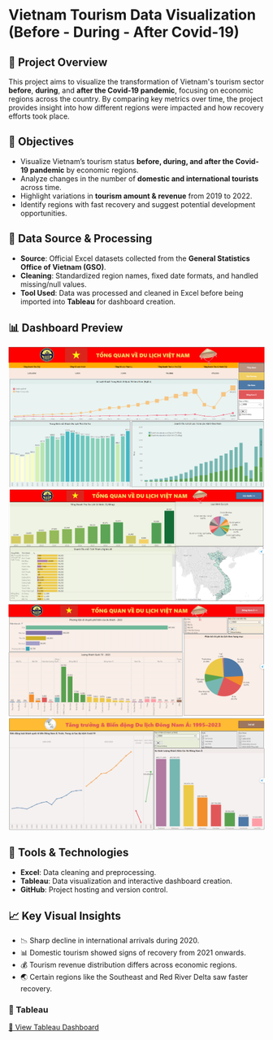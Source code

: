 # Vietnam Tourism Data Visualization (Before - During - After Covid-19)

## 📌 Project Overview
This project aims to visualize the transformation of Vietnam's tourism sector **before**, **during**, and **after the Covid-19 pandemic**, focusing on economic regions across the country. By comparing key metrics over time, the project provides insight into how different regions were impacted and how recovery efforts took place.

## 🎯 Objectives
- Visualize Vietnam’s tourism status **before, during, and after the Covid-19 pandemic** by economic regions.
- Analyze changes in the number of **domestic and international tourists** across time.
-  Highlight variations in **tourism amount & revenue** from 2019 to 2022.
-  Identify regions with fast recovery and suggest potential development opportunities.

## 📂 Data Source & Processing
- **Source**: Official Excel datasets collected from the **General Statistics Office of Vietnam (GSO)**.
- **Cleaning**: Standardized region names, fixed date formats, and handled missing/null values.
- **Tool Used**: Data was processed and cleaned in Excel before being imported into **Tableau** for dashboard creation.

## 📊 Dashboard Preview
![Viet Nam Tourism Dashboard](https://github.com/NhutVuong/VietNam_Tourism_Analysis/blob/main/Overview.png)
![Viet Nam Tourism Dashboard](https://github.com/NhutVuong/VietNam_Tourism_Analysis/blob/main/Overview_3.png)
![Viet Nam Tourism Dashboard](https://github.com/NhutVuong/VietNam_Tourism_Analysis/blob/main/Overview_2.png)
![Viet Nam Tourism Dashboard](https://github.com/NhutVuong/VietNam_Tourism_Analysis/blob/main/Overview_4.png)

## 🚀 Tools & Technologies
- **Excel**: Data cleaning and preprocessing.
- **Tableau**: Data visualization and interactive dashboard creation.
- **GitHub**: Project hosting and version control.

## 📈 Key Visual Insights
- 📉 Sharp decline in international arrivals during 2020.
- 📊 Domestic tourism showed signs of recovery from 2021 onwards.
- 💰 Tourism revenue distribution differs across economic regions.
- 🌏 Certain regions like the Southeast and Red River Delta saw faster recovery.
  
### 🔵 Tableau  
[🔗 View Tableau Dashboard](https://public.tableau.com/app/profile/vuong.hoang2738/viz/Assignment_2_17446021858820/TngQuan?publish=yes) 
